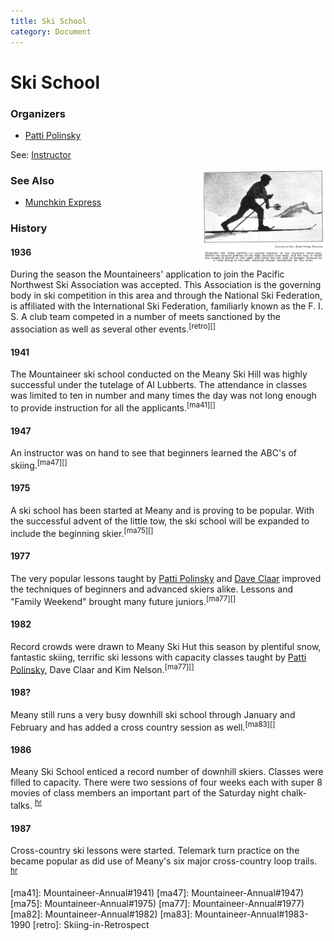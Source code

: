```yaml
---
title: Ski School
category: Document
---
```

# Ski School
### Organizers

* [Patti Polinsky](Patti-Polinsky)

See: [Instructor](Instructor)

<img src="img/1929-Ski-on-the-level.png" align="right" style="width: 40%;">

### See Also

- [Munchkin Express](Munchkin-Express)

### History

#### 1936

During the season the Mountaineers' application to join the Pacific Northwest Ski Association was accepted. This Association is the governing body in ski competition in this area and through the National Ski Federation, is affiliated with the International Ski Federation, familiarly known as the F. I. S. A club team competed in a number of meets sanctioned by the association as well as several other events.<sup>[retro][]</sup>

#### 1941

The Mountaineer ski school conducted on the Meany Ski Hill was highly successful under the tutelage of Al Lubberts. The attendance in classes was limited to ten in number and many times the day was not long enough to provide instruction for all the applicants.<sup>[ma41][]</sup>

#### 1947

An instructor was on hand to see that beginners learned the ABC's of skiing.<sup>[ma47][]</sup>

#### 1975

A ski school has been started at Meany and is proving to be popular. With the successful advent of the little tow, the ski school will be expanded to include the beginning skier.<sup>[ma75][]</sup>

#### 1977

The very popular lessons taught by [Patti Polinsky](Patti-Polinsky) and [Dave Claar](Dave-Claar) improved the techniques of beginners and advanced skiers alike. Lessons and "Family Weekend" brought many future juniors.<sup>[ma77][]</sup>

#### 1982

Record crowds were drawn to Meany Ski Hut this season by plentiful snow, fantastic skiing, terrific ski lessons with capacity classes taught by [Patti Polinsky](Patti-Polinsky), Dave Claar and Kim Nelson.<sup>[ma77][]</sup>

#### 198?

Meany still runs a very busy downhill ski school through January and February and has added a cross country session as well.<sup>[ma83][]</sup>

#### 1986

Meany Ski School enticed a record number of downhill skiers. Classes were filled to capacity. There were two sessions of four weeks each with super 8 movies of class members an important part of the Saturday night chalk-talks. <sup>[hr][]</sup>

#### 1987

Cross-country ski lessons were started. Telemark turn practice on the became popular as did use of Meany's six major cross-country loop trails. <sup>[hr][]</sup>


[hr]: History-Reports "Meany History Reports, by Idona Kellogg"
[ma41]: Mountaineer-Annual#1941)
[ma47]: Mountaineer-Annual#1947)
[ma75]: Mountaineer-Annual#1975)
[ma77]: Mountaineer-Annual#1977)
[ma82]: Mountaineer-Annual#1982)
[ma83]: Mountaineer-Annual#1983-1990
[retro]: Skiing-in-Retrospect
